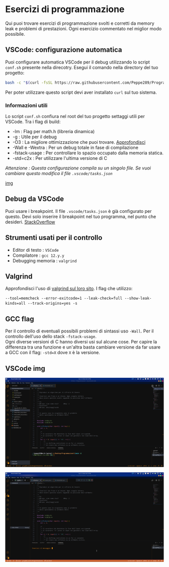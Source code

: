 # Esercizi di programmazione
Qui puoi trovare esercizi di programmazione svolti e corretti da memory leak e problemi di prestazioni. Ogni esercizio commentato nel miglior modo possibile.

VSCode: configurazione automatica
---
Puoi configurare automatica VSCode per il debug utilizzando lo script `conf.sh` presente nella direcotry. Esegui il comando nella directory del tuo progetto:

```bash
bash -c "$(curl -fsSL https://raw.githubusercontent.com/Peppe289/Programming-C/main/conf.sh)"
```

Per poter utilizzare questo script devi aver installato `curl` sul tuo sistema.

### Informazioni utili

Lo script `conf.sh` confiura nel root del tuo progetto settaggi utili per VSCode. Tra i flag di build:
- -lm : Flag per math.h (libreria dinamica)
- -g : Utile per il debug
- -O3 : La migliore ottimizzazione che puoi trovare. [Approfondisci](https://gcc.gnu.org/onlinedocs/gcc/Optimize-Options.html)
- -Wall e -Wextra : Per un debug totale in fase di compilazione
- -fstack-usage : Per controllare lo spazio occupato dalla memoria statica.
- -std=c2x : Per utilizzare l'ultima versione di C

*Attenzione : Questa configurazione compila su un singolo file. Se vuoi cambiare questo modifica il file `.vscode/tasks.json`* 

[img](#img)

Debug da VSCode
---
Puoi usare i breakpoint. Il file `.vscode/tasks.json` è già configurato per questo. Devi solo inserire il breakpoint nel tuo programma, nel punto che desideri. [StackOverflow](https://stackoverflow.com/a/4326474)

Strumenti usati per il controllo
---

- Editor di testo : `VSCode`
- Compilatore : `gcc 12.y.y`
- Debugging memoria : `valgrind` 

Valgrind
---
Approfondisci l'uso di [valgrind sul loro sito](https://valgrind.org/). 
I flag che utilizzo:

```shell
--tool=memcheck --error-exitcode=1 --leak-check=full --show-leak-kinds=all --track-origins=yes -s
```
GCC flag
---
Per il controllo di eventuali possibili problemi di sintassi uso `-Wall`. Per il controllo dell'uso dello stack `-fstack-usage`. <br>
Ogni diverse versioni di C hanno diversi usi sul alcune cose. Per capire la differenza tra una funzione e un'altra basta cambiare versione da far usare a GCC con il flag: `-std=X` dove `X` è la versione.

VSCode img
---
<a name="img"></a>

![Debug](./img/start.png)

![Running](./img/run.png)